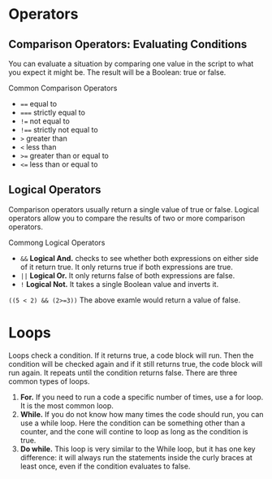 # Operators

## Comparison Operators: Evaluating Conditions
You can evaluate a situation by comparing one value in the script to what you expect it might be. The result will be a Boolean: true or false. 

Common Comparison Operators
- `==` equal to
- `===` strictly equal to
- `!=` not equal to
- `!==` strictly not equal to
- `>` greater than
- `<` less than
- `>=` greater than or equal to
- `<=` less than or equal to


## Logical Operators
Comparison operators usually return a single value of true or false. Logical operators allow you to compare the results of two or more comparison operators. 

Commong Logical Operators
- `&&` **Logical And.** checks to see whether both expressions on either side of it return true. It only returns true if both expressions are true.  
- `||` **Logical Or.** It only returns false of both expressions are false.
- `!` **Logical Not.** It takes a single Boolean value and inverts it. 

```((5 < 2) && (2>=3))```
The above examle would return a value of false.

# Loops
Loops check a condition. If it returns true, a code block will run. Then the condition will be checked again and if it still returns true, the code block will run again. It repeats until the condition returns false. There are three common types of loops.
1. **For.** If you need to run a code a specific number of times, use a for loop. It is the most common loop.
1. **While.** If you do not know how many times the code should run, you can use a while loop. Here the condition can be something other than a counter, and the cone will contine to loop as long as the condition is true. 
1. **Do while.** This loop is very similar to the While loop, but it has one key difference: it will always run the statements inside the curly braces at least once, even if the condition evaluates to false. 